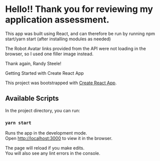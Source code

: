 # Hello!! Thank you for reviewing my application assessment.

This app was built using React, and can therefore be run by running npm start/yarn start (after installing modules as needed)

The Robot Avatar links provided from the API were not loading in the browser, so I used one filler image instead.

Thank again,
Randy Steele!

Getting Started with Create React App

This project was bootstrapped with [Create React App](https://github.com/facebook/create-react-app).

## Available Scripts

In the project directory, you can run:

### `yarn start`

Runs the app in the development mode.\
Open [http://localhost:3000](http://localhost:3000) to view it in the browser.

The page will reload if you make edits.\
You will also see any lint errors in the console.

